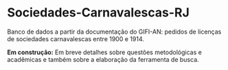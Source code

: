 # Sociedades-Carnavalescas-RJ
 Banco de dados a partir da documentação do GIFI-AN: pedidos de licenças de sociedades carnavalescas entre 1900 e 1914.
 
**Em construção:**
 Em breve detalhes sobre questões metodológicas e acadêmicas e também sobre a elaboração da ferramenta de busca.
